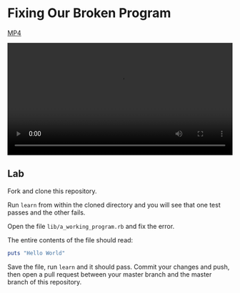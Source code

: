 # Fixing Our Broken Program

[MP4](http://flatiron-videos.s3.amazonaws.com/ironboard/ruby/ruby-lecture-fixing-our-broken-program/ruby-lecture-fixing-our-broken-program.mp4)

<video controls width="100%">
  <source src="http://flatiron-videos.s3.amazonaws.com/ironboard/ruby/ruby-lecture-fixing-our-broken-program/ruby-lecture-fixing-our-broken-program.mp4" type="video/mp4" >
    Your browser does not support the video tag. We recommend using Chrome
</video>

## Lab

Fork and clone this repository. 

Run `learn` from within the cloned directory and you will see that one test passes and the other fails.

Open the file `lib/a_working_program.rb` and fix the error.

The entire contents of the file should read:

```ruby
puts "Hello World"
```

Save the file, run `learn` and it should pass. Commit your changes and push, then open a pull request between your master branch and the master branch of this repository.
